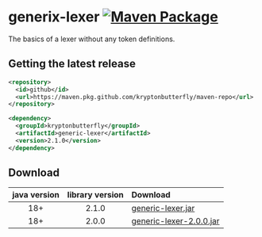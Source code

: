 # generix-lexer [![Maven Package](https://github.com/kryptonbutterfly/generic-lexer/actions/workflows/maven-publish.yml/badge.svg)](https://github.com/kryptonbutterfly/generic-lexer/actions/workflows/maven-publish.yml)

The basics of a lexer without any token definitions.

## Getting the latest release

```xml
<repository>
  <id>github</id>
  <url>https://maven.pkg.github.com/kryptonbutterfly/maven-repo</url>
</repository>
```

```xml
<dependency>
  <groupId>kryptonbutterfly</groupId>
  <artifactId>generic-lexer</artifactId>
  <version>2.1.0</version>
</dependency>
```

## Download

java version | library version | Download
:----------: | :-------------: | :-------
18+          | 2.1.0           | [generic-lexer.jar](https://github.com/kryptonbutterfly/generic-lexer/releases/download/v2.1.0/generic-lexer.jar)
18+          | 2.0.0           | [generic-lexer-2.0.0.jar](https://github-registry-files.githubusercontent.com/731108692/71d72d00-b6bf-11ee-8a34-910b74db9aab?X-Amz-Algorithm=AWS4-HMAC-SHA256&X-Amz-Credential=AKIAVCODYLSA53PQK4ZA%2F20240119%2Fus-east-1%2Fs3%2Faws4_request&X-Amz-Date=20240119T125631Z&X-Amz-Expires=300&X-Amz-Signature=7303be01761a818e00d9baf81527733f8d4f069cc6b92fb53943ab134a6fb1d0&X-Amz-SignedHeaders=host&actor_id=0&key_id=0&repo_id=731108692&response-content-disposition=filename%3Dgeneric-lexer-2.0.0.jar&response-content-type=application%2Foctet-stream)


